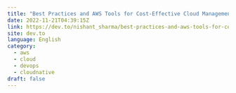 ```yaml
---
title: "Best Practices and AWS Tools for Cost-Effective Cloud Management"
date: 2022-11-21T04:39:15Z
link: https://dev.to/nishant_sharma/best-practices-and-aws-tools-for-cost-effective-cloud-management-1j?utm_medium=RSS&utm_source=news.12bit.vn
site: dev.to
language: English
category:
  - aws
  - cloud
  - devops
  - cloudnative
draft: false
---
```

